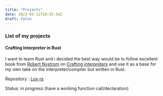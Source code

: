 ```yaml
---
title: "Projects"
date: 2023-03-11T20:55:34Z
draft: false
---
```



### List of my projects

#### Crafting Interpreter in Rust

I want to learn Rust and i decided the best way would be to follow excellent book from [Robert Nystrom](https://journal.stuffwithstuff.com/)
on [Crafting interpreters](https://craftinginterpreters.com/) and use it as a base for my own take on the interpreter/compiler but written in Rust.

Repository : [Lox-rs](https://github.com/jakub-szczepaniak/lox-rs)

Status: in progress (have a working function call/declaration)